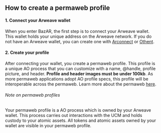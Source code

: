 ## How to create a permaweb profile

#### 1. Connect your Arweave wallet

When you enter BazAR, the first step is to connect your Arweave wallet. This wallet holds your unique address on the Arweave network. If you do not have an Arweave wallet, you can create one with [Arconnect](https://www.arconnect.io/) or [Othent](https://othent.io/).

#### 2. Create your profile

After connecting your wallet, you create a permaweb profile. This profile is a unique AO process that you can customize with a name, @handle, profile picture, and header. **Profile and header images must be under 100kb**. As more permaweb applications adopt AO profile specs, this profile will be interoperable across the permaweb. Learn more about the permaweb [here](https://ao-bazar.arweave.net/#/docs/key-concepts/permaweb).

###### Note on permaweb profiles

Your permaweb profile is a AO process which is owned by your Arweave wallet. This process carries out interactions with the UCM and holds custody to your atomic assets. All tokens and atomic assets owned by your wallet are visible in your permaweb profile.
